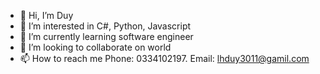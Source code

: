 - 👋 Hi, I’m Duy
- 👀 I’m interested in C#, Python, Javascript
- 🌱 I’m currently learning software engineer
- 💞️ I’m looking to collaborate on world
- 📫 How to reach me Phone: 0334102197. Email: lhduy3011@gamil.com

<!---
HoangDuy3011/HoangDuy3011 is a ✨ special ✨ repository because its `README.md` (this file) appears on your GitHub profile.
You can click the Preview link to take a look at your changes.
--->
